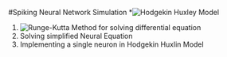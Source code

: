 #Spiking Neural Network Simulation
*![Hodgekin Huxley Model](https://en.wikipedia.org/wiki/Hodgkin–Huxley_model)
1. ![Runge-Kutta Method](https://en.wikipedia.org/wiki/Runge–Kutta_methods) for solving differential equation 
2. Solving simplified Neural Equation
3. Implementing a single neuron in Hodgekin Huxlin Model


